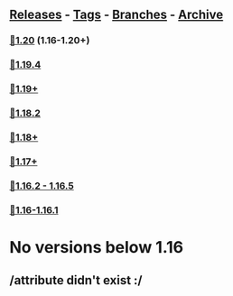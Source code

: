 ## [Releases](https://github.com/InfamousMusicify/1.8-Combat/releases/) - [Tags](https://github.com/InfamousMusicify/1.8-Combat/tags/) - [Branches](https://github.com/InfamousMusicify/1.8-Combat/branches) - [Archive](https://github.com/InfamousMusicify/1.8-Combat/releases/tag/Archive)       


### [🔗1.20](https://github.com/InfamousMusicify/1.8-Combat/releases/download/1.20/1.8_Combat_V1.0.2-1.20.zip) (1.16-1.20+)      

### [🔗1.19.4](https://github.com/InfamousMusicify/1.8-Combat/releases/download/1.19.4/1.8_Combat_V1.0.2-1.19.4.zip)     
### [🔗1.19+](https://github.com/InfamousMusicify/1.8-Combat/releases/download/1.19/1.8_Combat_V1.0.2-1.19.zip)   

### [🔗1.18.2](https://github.com/InfamousMusicify/1.8-Combat/releases/download/1.18.2/1.8_Combat_V1.0.2-1.18.2.zip)   
### [🔗1.18+](https://github.com/InfamousMusicify/1.8-Combat/releases/download/1.18/1.8_Combat_V1.0.2-1.18.zip)   

### [🔗1.17+](https://github.com/InfamousMusicify/1.8-Combat/releases/download/1.17/1.8_Combat_V1.0.2-1.17.zip)    

### [🔗1.16.2 - 1.16.5](https://github.com/InfamousMusicify/1.8-Combat/releases/download/1.16.2/1.8_Combat_V1.0.2-1.16.2.zip)    

### [🔗1.16-1.16.1](https://github.com/InfamousMusicify/1.8-Combat/releases/download/1.15%E2%80%931.16.1/1.8_Combat_V1.0.2-1.16.zip)    

# No versions below 1.16  
## /attribute didn't exist :/

